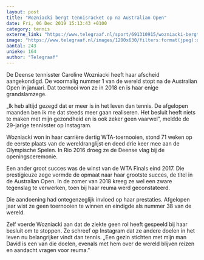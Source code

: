```yaml
---
layout: post
title: "Wozniacki bergt tennisracket op na Australian Open"
date: Fri, 06 Dec 2019 15:13:43 +0100
category: tennis
externe_link: "https://www.telegraaf.nl/sport/691310915/wozniacki-bergt-tennisracket-op-na-australian-open"
image: "https://www.telegraaf.nl/images/1200x630/filters:format(jpeg):quality(80)/cdn-kiosk-api.telegraaf.nl/674d1ba2-1839-11ea-ab0d-02d1dbdc35d1.jpg"
aantal: 243
unieke: 164
author: "Telegraaf"
---
```


<p class="intro">De Deense tennisster Caroline Wozniacki heeft haar afscheid aangekondigd. De voormalig nummer 1 van de wereld stopt na de Australian Open in januari. Dat toernooi won ze in 2018 en is haar enige grandslamzege.</p> <p>„Ik heb altijd gezegd dat er meer is in het leven dan tennis. De afgelopen maanden ben ik me dat steeds meer gaan realiseren. Het besluit heeft niets te maken met mijn gezondheid en is ook zeker geen vaarwel”, meldde de 29-jarige tennisster op Instagram.</p><p>Wozniacki won in haar carrière dertig WTA-toernooien, stond 71 weken op de eerste plaats van de wereldranglijst en deed drie keer mee aan de Olympische Spelen. In Rio 2016 droeg ze de Deense vlag bij de openingsceremonie.</p><p>Een ander groot succes was de winst van de WTA Finals eind 2017. Die prestigieuze zege vormde de opmaat naar haar grootste succes, de titel in de Australian Open. In de zomer van 2018 kreeg ze wel een zware tegenslag te verwerken, toen bij haar reuma werd geconstateerd.</p><p>Die aandoening had ontegenzeglijk invloed op haar prestaties. Afgelopen jaar wist ze geen toernooien te winnen en eindigde als nummer 38 van de wereld.</p><p>Zelf voerde Wozniacki aan dat de ziekte geen rol heeft gespeeld bij haar besluit om te stoppen. Ze schreef op Instagram dat ze andere doelen in het leven nu belangrijker vindt dan tennis. „Een gezin stichten met mijn man David is een van die doelen, evenals met hem over de wereld blijven reizen en aandacht vragen voor reuma.”</p>
